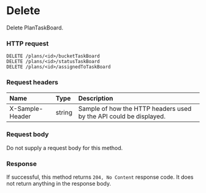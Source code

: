 # Delete

Delete PlanTaskBoard.
### HTTP request
```http
DELETE /plans/<id>/bucketTaskBoard
DELETE /plans/<id>/statusTaskBoard
DELETE /plans/<id>/assignedToTaskBoard

```
### Request headers
| Name       | Type | Description|
|:---------------|:--------|:----------|
| X-Sample-Header  | string  | Sample of how the HTTP headers used by the API could be displayed.|

### Request body
Do not supply a request body for this method.


### Response
If successful, this method returns `204, No Content` response code. It does not return anything in the response body.


<!-- uuid: 6e0ae4bb-9334-4dd6-a949-84ec8452dfac
2015-10-09 16:05:02 UTC -->